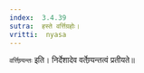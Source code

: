 ```yaml
---
index:  3.4.39
sutra:  हस्ते वर्त्तिग्रहोः।
vritti:  nyasa
---
```


`वर्त्तिण्र्यन्तः` इति। निर्देशादेव वर्तेण्र्यन्तत्वं प्रतीयते॥

